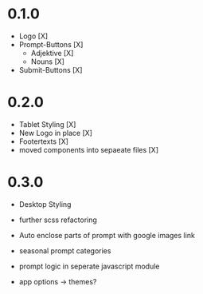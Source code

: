 # 0.1.0

- Logo [X]
- Prompt-Buttons [X]
  - Adjektive [X]
  - Nouns [X]
- Submit-Buttons [X]

# 0.2.0

- Tablet Styling [X]
- New Logo in place [X]
- Footertexts [X]
- moved components into sepaeate files [X]

# 0.3.0

- Desktop Styling
- further scss refactoring

- Auto enclose parts of prompt with google images link
- seasonal prompt categories
- prompt logic in seperate javascript module
- app options -> themes?